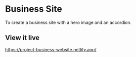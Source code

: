 # Business Site

To create a business site with a hero image and an accordion.

## View it live
https://project-business-website.netlify.app/
